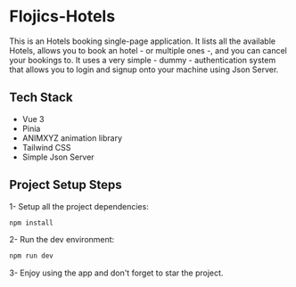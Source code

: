 # Flojics-Hotels

This is an Hotels booking single-page application. It lists all the available Hotels, allows you to book an hotel - or multiple ones -, and you can cancel your bookings to.
It uses a very simple - dummy - authentication system that allows you to login and signup onto your machine using Json Server.

## Tech Stack

- Vue 3
- Pinia
- ANIMXYZ animation library
- Tailwind CSS
- Simple Json Server

## Project Setup Steps

1- Setup all the project dependencies:

```sh
npm install
```

2- Run the dev environment:

```sh
npm run dev
```

3- Enjoy using the app and don't forget to star the project.
